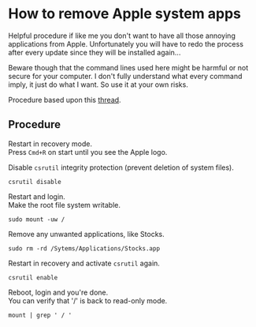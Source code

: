 How to remove Apple system apps
===============================

Helpful procedure if like me you don't want to have all those annoying
applications from Apple. Unfortunately you will have to redo the process
after every update since they will be installed again...

Beware though that the command lines used here might be harmful or not secure
for your computer. I don't fully understand what every command
imply, it just do what I want. So use it at your own risks.

Procedure based upon this [thread](https://superuser.com/questions/1490326/how-to-delete-system-apps-in-macos-catalina).

Procedure
---------

Restart in recovery mode.\
Press `Cmd+R` on start until you see the Apple logo.

Disable `csrutil` integrity protection (prevent deletion of system files).
```
csrutil disable
```

Restart and login.\
Make the root file system writable.
```
sudo mount -uw /
```

Remove any unwanted applications, like Stocks.
```
sudo rm -rd /Sytems/Applications/Stocks.app
```

Restart in recovery and activate `csrutil` again.
```
csrutil enable
```

Reboot, login and you're done.\
You can verify that '/' is back to read-only mode.
```
mount | grep ' / '
```

